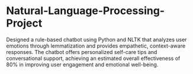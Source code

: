 # Natural-Language-Processing-Project
Designed a rule-based chatbot using Python and NLTK that analyzes user emotions through lemmatization and provides empathetic, context-aware responses. The chatbot offers personalized self-care tips and conversational support, achieving an estimated overall effectiveness of 80% in improving user engagement and emotional well-being.
